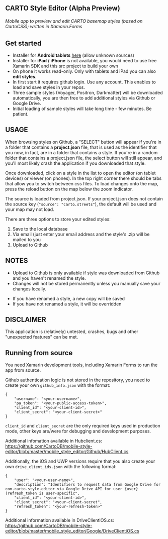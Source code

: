 ## CARTO Style Editor (Alpha Preview)

###### Mobile app to preview and edit CARTO basemap styles (based on CartoCSS); written in Xamarin.Forms

## Get started

* Installer for **Android tablets** [here](https://rink.hockeyapp.net/apps/c005e5b5e4de4567a5bb6b82248005c4) (allow unknown sources)
* Installer for **iPad / iPhone** is not available, you would need to use free Xamarin SDK and this src project to build your own
* On phone it works read-only. Only with tablets and iPad you can also **edit styles**.
* In first start it requires github login. Use any account. This enables to load and save styles in your repos.
* Three sample styles (Voyager, Positron, Darkmatter) will be downloaded automatically,
you are then free to add additional styles via Github or Google Drive.
* Initial loading of sample styles will take long time - few minutes. Be patient.


## USAGE

When browsing styles on Github, a "SELECT" button will appear if you're in a folder that contains a **project.json** file, that is used as the identifier that you now, in fact, are in a folder that contains a style. If you're in a random folder that contains a project.json file, the select button will still appear, and you'll most likely crash the application if you downloaded that style.

Once downloaded, click on a style in the list to open the editor (on tablet devices) or viewer (on phones). In the top right corner there should be tabs that allow you to switch between css files. To load changes onto the map, press the reload button on the map below the zoom indicator.

The source is loaded from project.json. If your project.json does not contain the source key (`"source": "carto.streets"`), the default will be used and your map may not load.

There are three options to store your edited styles:

1. Save to the local database
2. Via email (just enter your email address and the style's .zip will be mailed to you
3. Upload to Github

## NOTES

* Upload to Github is only available if style was downloaded from Github and you haven't renamed the style.
* Changes will not be stored permanently unless you manually save your changes locally.
 - If you have renamed a style, a new copy will be saved
 - If you have not renamed a style, it will be overridden
 
 ## DISCLAIMER

This application is (relatively) untested, crashes, bugs and other "unexpected features" can be met.

 
## Running from source

You need Xamarin development tools, including Xamarin Forms to run the app from source.

Github authentication logic is not stored in the repository, you need to create your own `github_info.json` with the format:

```
{
	"username": "<your-username>",
	"pa_token": "<your-public-access-token>",
	"client_id": "<your-client-id>",
	"client_secret": "<your-client-secret>"
}
```

`client_id` and `client_secret` are the only required keys used in production mode, other keys are/were for debugging and development purposes.

Additional infomation available in Hubclient.cs: https://github.com/CartoDB/mobile-style-editor/blob/master/mobile_style_editor/Github/HubClient.cs

Additionally, the iOS and UWP versions require that you also create your own `drive_client_ids.json` with the following format:

```
{
	"user": "<your-user-name>",
	"description": "Identifiers to request data from Google Drive for com.carto.style.editor via Google Drive API for user {user} (refresh_token is user-specific",
	"client_id": "<your-client-id>",
	"client_secret": "<your-client-secret",
	"refresh_token": "<your-refresh-token>"
}
```
Additional information available in DriveClientiOS.cs: https://github.com/CartoDB/mobile-style-editor/blob/master/mobile_style_editor/Google/DriveClientiOS.cs
